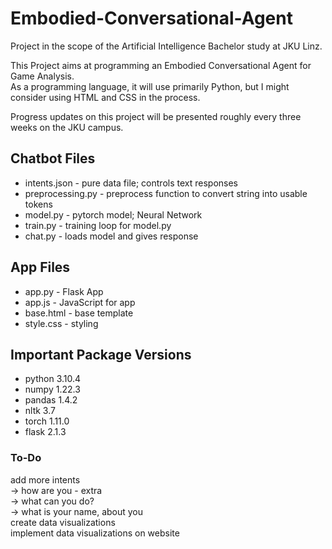 # Embodied-Conversational-Agent
Project in the scope of the Artificial Intelligence Bachelor study at JKU Linz.

This Project aims at programming an Embodied Conversational Agent for Game Analysis. <br>
As a programming language, it will use primarily Python, but I might consider using HTML and CSS in the process.

Progress updates on this project will be presented roughly every three weeks on the JKU campus.

## Chatbot Files
* intents.json - pure data file; controls text responses
* preprocessing.py - preprocess function to convert string into usable tokens
* model.py - pytorch model; Neural Network
* train.py - training loop for model.py
* chat.py - loads model and gives response

## App Files
* app.py - Flask App
* app.js - JavaScript for app
* base.html - base template
* style.css - styling

## Important Package Versions
* python 3.10.4
* numpy 1.22.3
* pandas 1.4.2
* nltk 3.7
* torch 1.11.0
* flask 2.1.3


### To-Do
add more intents <br>
-> how are you - extra <br>
-> what can you do? <br>
-> what is your name, about you <br>
create data visualizations <br>
implement data visualizations on website <br>